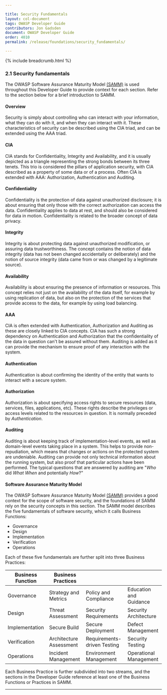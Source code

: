 ```yaml
---

title: Security Fundamentals
layout: col-document
tags: OWASP Developer Guide
contributors: Jon Gadsden
document: OWASP Developer Guide
order: 4010
permalink: /release/foundations/security_fundamentals/

---
```


{% include breadcrumb.html %}

### 2.1 Security fundamentals

The OWASP Software Assurance Maturity Model [(SAMM)][samm] is used throughout this Developer Guide
to provide context for each section. Refer to the section below for a brief introduction to SAMM.

#### Overview

Security is simply about controlling who can interact with your information,
what they can do with it, and when they can interact with it.
These characteristics of security can be described using the CIA triad,
and can be extended using the AAA triad.

#### CIA

CIA stands for Confidentiality, Integrity and Availability,
and it is usually depicted as a triangle representing the strong bonds between its three tenets.
This trio is considered the pillars of application security,
with CIA described as a property of some data or of a process.
Often CIA is extended with AAA: Authorization, Authentication and Auditing.

#### Confidentiality

Confidentiality is the protection of data against unauthorized disclosure;
it is about ensuring that only those with the correct authorization can access the data.
Confidentiality applies to data at rest, and should also be considered for data in motion.
Confidentiality is related to the broader concept of data privacy.

#### Integrity

Integrity is about protecting data against unauthorized modification, or assuring data trustworthiness.
The concept contains the notion of data integrity (data has not been changed accidentally or deliberately)
and the notion of source integrity (data came from or was changed by a legitimate source).

#### Availability

Availability is about ensuring the presence of information or resources.
This concept relies not just on the availability of the data itself, for example by using replication of data,
but also on the protection of the services that provide access to the data, for example by using load balancing.

#### AAA

CIA is often extended with Authentication, Authorization and Auditing as these are closely linked to CIA concepts.
CIA has such a strong dependency on Authentication and Authorization
that the confidentiality of the data in question can't be assured without them.
Auditing is added as it can provide the mechanism to ensure proof of any interaction with the system.

#### Authentication

Authentication is about confirming the identity of the entity that wants to interact with a secure system.

#### Authorization

Authorization is about specifying access rights to secure resources (data, services, files, applications, etc).
These rights describe the privileges or access levels related to the resources in question.
It is normally preceded by *Authentication*.

#### Auditing

Auditing is about keeping track of implementation-level events, as well as domain-level events taking place in a system.
This helps to provide non-repudiation, which means that changes or actions on the protected system are undeniable.
Auditing can provide not only technical information about the running system,
but also proof that particular actions have been performed.
The typical questions that are answered by auditing are "*Who* did *What* *When* and potentially *How*?"

#### Software Assurance Maturity Model

The OWASP Software Assurance Maturity Model [(SAMM)][samm] provides a good context for the scope of software security,
and the foundations of SAMM rely on the security concepts in this section.
The SAMM model describes the five fundamentals of software security, which it calls Business Functions:

* Governance
* Design
* Implementation
* Verification
* Operations

Each of these five fundamentals are further split into three Business Practices:

| Business Function   | Business Practices      |                             |                        |
| ------------------- | ----------------------- | --------------------------- | ---------------------- |
| Governance          | Strategy and Metrics    | Policy and Compliance       | Education and Guidance |
| Design              | Threat Assessment       | Security Requirements       | Security Architecture  |
| Implementation      | Secure Build            | Secure Deployment           | Defect Management      |
| Verification        | Architecture Assessment | Requirements-driven Testing | Security Testing       |
| Operations          | Incident Management     | Environment Management      | Operational Management |

Each Business Practice is further subdivided into two streams,
and the sections in the Developer Guide reference at least one of the Business Functions or Practices in SAMM.

----

[samm]: https://owaspsamm.org/about/

